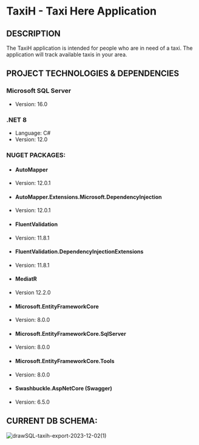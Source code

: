 # TaxiH - Taxi Here Application

## DESCRIPTION

The TaxiH application is intended for people who are in need of a taxi. The application will track available taxis in your area.

## PROJECT TECHNOLOGIES & DEPENDENCIES

### Microsoft SQL Server 
- Version: 16.0

### .NET 8
- Language: C#
- Version: 12.0

### NUGET PACKAGES:
- #### AutoMapper
- Version: 12.0.1

- #### AutoMapper.Extensions.Microsoft.DependencyInjection
- Version: 12.0.1

- #### FluentValidation
- Version: 11.8.1

- #### FluentValidation.DependencyInjectionExtensions
- Version: 11.8.1

- #### MediatR
- Version 12.2.0

- #### Microsoft.EntityFrameworkCore
- Version: 8.0.0

- #### Microsoft.EntityFrameworkCore.SqlServer
- Version: 8.0.0

- #### Microsoft.EntityFrameworkCore.Tools
- Version: 8.0.0

- #### Swashbuckle.AspNetCore (Swagger)
- Version: 6.5.0


## CURRENT DB SCHEMA: 

![drawSQL-taxih-export-2023-12-02(1)](https://github.com/ghostl33t/TaxiH/assets/42142523/e21be863-cd0d-41ef-8b34-95ab2ffa43e8)
